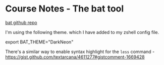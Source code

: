 
# Course Notes - The bat tool

[bat github repo](https://github.com/sharkdp/bat)


I'm using the following theme. which I have added to my zshell config file.

export BAT_THEME="DarkNeon"


There's a similar way to enable syntax highlight for the `less` command - https://gist.github.com/textarcana/4611277#gistcomment-1669428
